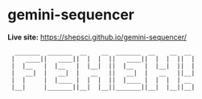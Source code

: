 # gemini-sequencer

**Live site:** https://shepsci.github.io/gemini-sequencer/

```
  _______  _______  __    __  _______  __    __  __
 |   ____||   ____||  |  |  ||   ____||  |  |  ||  |
 |  |__   |  |__   |  |__|  ||  |__   |  |__|  ||  |
 |   __|  |   __|  |   __   ||   __|  |   __   ||__|
 |  |     |  |____ |  |  |  ||  |____ |  |  |  | __
 |__|     |_______||__|  |__||_______||__|  |__||__|
```